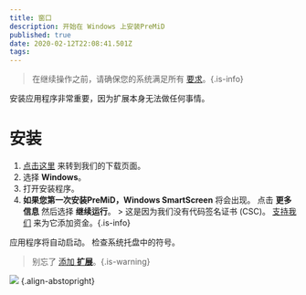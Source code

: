 ```yaml
---
title: 窗口
description: 开始在 Windows 上安装PreMiD
published: true
date: 2020-02-12T22:08:41.501Z
tags:
---
```


> 在继续操作之前，请确保您的系统满足所有 [要求](/install/requirements)。{.is-info}

安装应用程序非常重要，因为扩展本身无法做任何事情。

# 安装
1. [点击这里](https://premid.app/downloads) 来转到我们的下载页面。
2. 选择 **Windows**。
3. 打开安装程序。
4. **如果您第一次安装PreMiD，Windows SmartScreen** 将会出现。 点击 **更多信息** 然后选择 **继续运行**。 > 这是因为我们没有代码签名证书 (CSC)。 [支持我们](https://www.patreon.com/Timeraa) 来为它添加资金。{.is-info}

应用程序将自动启动。 检查系统托盘中的符号。

> 别忘了 [添加 **扩展**](/install)。{.is-warning}

![](https://a.icons8.com/djxbtnYm/GBjHDS/svg.svg) {.align-abstopright}